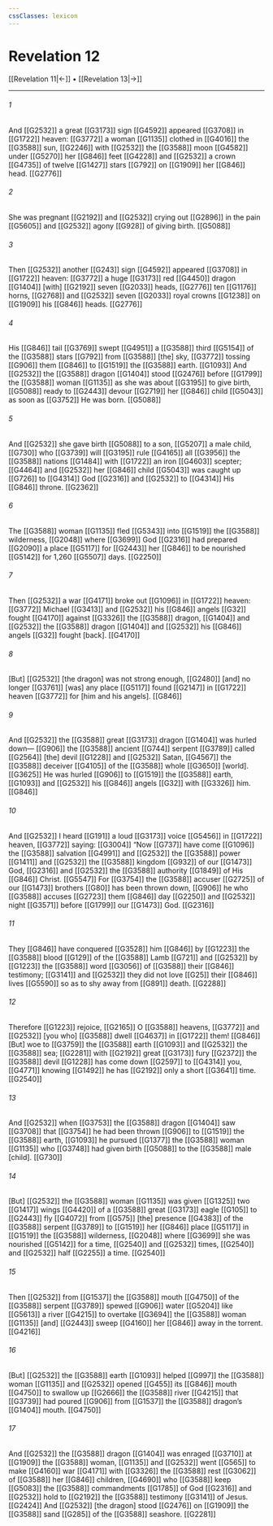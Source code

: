 ```yaml
---
cssClasses: lexicon
---
```


# Revelation 12

[[Revelation 11|←]] • [[Revelation 13|→]]

---

###### 1
And [[G2532]] a great [[G3173]] sign [[G4592]] appeared [[G3708]] in [[G1722]] heaven: [[G3772]] a woman [[G1135]] clothed in [[G4016]] the [[G3588]] sun, [[G2246]] with [[G2532]] the [[G3588]] moon [[G4582]] under [[G5270]] her [[G846]] feet [[G4228]] and [[G2532]] a crown [[G4735]] of twelve [[G1427]] stars [[G792]] on [[G1909]] her [[G846]] head. [[G2776]]

###### 2
She was pregnant [[G2192]] and [[G2532]] crying out [[G2896]] in the pain [[G5605]] and [[G2532]] agony [[G928]] of giving birth. [[G5088]]

###### 3
Then [[G2532]] another [[G243]] sign [[G4592]] appeared [[G3708]] in [[G1722]] heaven: [[G3772]] a huge [[G3173]] red [[G4450]] dragon [[G1404]] [with] [[G2192]] seven [[G2033]] heads, [[G2776]] ten [[G1176]] horns, [[G2768]] and [[G2532]] seven [[G2033]] royal crowns [[G1238]] on [[G1909]] his [[G846]] heads. [[G2776]]

###### 4
His [[G846]] tail [[G3769]] swept [[G4951]] a [[G3588]] third [[G5154]] of the [[G3588]] stars [[G792]] from [[G3588]] [the] sky, [[G3772]] tossing [[G906]] them [[G846]] to [[G1519]] the [[G3588]] earth. [[G1093]] And [[G2532]] the [[G3588]] dragon [[G1404]] stood [[G2476]] before [[G1799]] the [[G3588]] woman [[G1135]] as she was about [[G3195]] to give birth, [[G5088]] ready to [[G2443]] devour [[G2719]] her [[G846]] child [[G5043]] as soon as [[G3752]] He was born. [[G5088]]

###### 5
And [[G2532]] she gave birth [[G5088]] to a son, [[G5207]] a male child, [[G730]] who [[G3739]] will [[G3195]] rule [[G4165]] all [[G3956]] the [[G3588]] nations [[G1484]] with [[G1722]] an iron [[G4603]] scepter; [[G4464]] and [[G2532]] her [[G846]] child [[G5043]] was caught up [[G726]] to [[G4314]] God [[G2316]] and [[G2532]] to [[G4314]] His [[G846]] throne. [[G2362]]

###### 6
The [[G3588]] woman [[G1135]] fled [[G5343]] into [[G1519]] the [[G3588]] wilderness, [[G2048]] where [[G3699]] God [[G2316]] had prepared [[G2090]] a place [[G5117]] for [[G2443]] her [[G846]] to be nourished [[G5142]] for 1,260 [[G5507]] days. [[G2250]]

###### 7
Then [[G2532]] a war [[G4171]] broke out [[G1096]] in [[G1722]] heaven: [[G3772]] Michael [[G3413]] and [[G2532]] his [[G846]] angels [[G32]] fought [[G4170]] against [[G3326]] the [[G3588]] dragon, [[G1404]] and [[G2532]] the [[G3588]] dragon [[G1404]] and [[G2532]] his [[G846]] angels [[G32]] fought [back]. [[G4170]]

###### 8
[But] [[G2532]] [the dragon] was not strong enough, [[G2480]] [and] no longer [[G3761]] [was] any place [[G5117]] found [[G2147]] in [[G1722]] heaven [[G3772]] for [him and his angels]. [[G846]]

###### 9
And [[G2532]] the [[G3588]] great [[G3173]] dragon [[G1404]] was hurled down— [[G906]] the [[G3588]] ancient [[G744]] serpent [[G3789]] called [[G2564]] [the] devil [[G1228]] and [[G2532]] Satan, [[G4567]] the [[G3588]] deceiver [[G4105]] of the [[G3588]] whole [[G3650]] [world]. [[G3625]] He was hurled [[G906]] to [[G1519]] the [[G3588]] earth, [[G1093]] and [[G2532]] his [[G846]] angels [[G32]] with [[G3326]] him. [[G846]]

###### 10
And [[G2532]] I heard [[G191]] a loud [[G3173]] voice [[G5456]] in [[G1722]] heaven, [[G3772]] saying: [[G3004]] “Now [[G737]] have come [[G1096]] the [[G3588]] salvation [[G4991]] and [[G2532]] the [[G3588]] power [[G1411]] and [[G2532]] the [[G3588]] kingdom [[G932]] of our [[G1473]] God, [[G2316]] and [[G2532]] the [[G3588]] authority [[G1849]] of His [[G846]] Christ. [[G5547]] For [[G3754]] the [[G3588]] accuser [[G2725]] of our [[G1473]] brothers [[G80]] has been thrown down, [[G906]] he who [[G3588]] accuses [[G2723]] them [[G846]] day [[G2250]] and [[G2532]] night [[G3571]] before [[G1799]] our [[G1473]] God. [[G2316]]

###### 11
They [[G846]] have conquered [[G3528]] him [[G846]] by [[G1223]] the [[G3588]] blood [[G129]] of the [[G3588]] Lamb [[G721]] and [[G2532]] by [[G1223]] the [[G3588]] word [[G3056]] of [[G3588]] their [[G846]] testimony; [[G3141]] and [[G2532]] they did not love [[G25]] their [[G846]] lives [[G5590]] so as to shy away from [[G891]] death. [[G2288]]

###### 12
Therefore [[G1223]] rejoice, [[G2165]] O [[G3588]] heavens, [[G3772]] and [[G2532]] [you who] [[G3588]] dwell [[G4637]] in [[G1722]] them! [[G846]] [But] woe to [[G3759]] the [[G3588]] earth [[G1093]] and [[G2532]] the [[G3588]] sea; [[G2281]] with [[G2192]] great [[G3173]] fury [[G2372]] the [[G3588]] devil [[G1228]] has come down [[G2597]] to [[G4314]] you, [[G4771]] knowing [[G1492]] he has [[G2192]] only a short [[G3641]] time. [[G2540]]

###### 13
And [[G2532]] when [[G3753]] the [[G3588]] dragon [[G1404]] saw [[G3708]] that [[G3754]] he had been thrown [[G906]] to [[G1519]] the [[G3588]] earth, [[G1093]] he pursued [[G1377]] the [[G3588]] woman [[G1135]] who [[G3748]] had given birth [[G5088]] to the [[G3588]] male [child]. [[G730]]

###### 14
[But] [[G2532]] the [[G3588]] woman [[G1135]] was given [[G1325]] two [[G1417]] wings [[G4420]] of a [[G3588]] great [[G3173]] eagle [[G105]] to [[G2443]] fly [[G4072]] from [[G575]] [the] presence [[G4383]] of the [[G3588]] serpent [[G3789]] to [[G1519]] her [[G846]] place [[G5117]] in [[G1519]] the [[G3588]] wilderness, [[G2048]] where [[G3699]] she was nourished [[G5142]] for a time, [[G2540]] and [[G2532]] times, [[G2540]] and [[G2532]] half [[G2255]] a time. [[G2540]]

###### 15
Then [[G2532]] from [[G1537]] the [[G3588]] mouth [[G4750]] of the [[G3588]] serpent [[G3789]] spewed [[G906]] water [[G5204]] like [[G5613]] a river [[G4215]] to overtake [[G3694]] the [[G3588]] woman [[G1135]] [and] [[G2443]] sweep [[G4160]] her [[G846]] away in the torrent. [[G4216]]

###### 16
[But] [[G2532]] the [[G3588]] earth [[G1093]] helped [[G997]] the [[G3588]] woman [[G1135]] and [[G2532]] opened [[G455]] its [[G846]] mouth [[G4750]] to swallow up [[G2666]] the [[G3588]] river [[G4215]] that [[G3739]] had poured [[G906]] from [[G1537]] the [[G3588]] dragon’s [[G1404]] mouth. [[G4750]]

###### 17
And [[G2532]] the [[G3588]] dragon [[G1404]] was enraged [[G3710]] at [[G1909]] the [[G3588]] woman, [[G1135]] and [[G2532]] went [[G565]] to make [[G4160]] war [[G4171]] with [[G3326]] the [[G3588]] rest [[G3062]] of [[G3588]] her [[G846]] children, [[G4690]] who [[G3588]] keep [[G5083]] the [[G3588]] commandments [[G1785]] of God [[G2316]] and [[G2532]] hold to [[G2192]] the [[G3588]] testimony [[G3141]] of Jesus. [[G2424]] And [[G2532]] [the dragon] stood [[G2476]] on [[G1909]] the [[G3588]] sand [[G285]] of the [[G3588]] seashore. [[G2281]]

